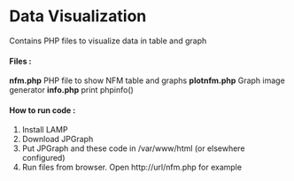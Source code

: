 # Data Visualization
Contains PHP files to visualize data in table and graph
#### Files :
**nfm.php** PHP file to show NFM table and graphs 
**plotnfm.php** Graph image generator 
**info.php** print phpinfo()

#### How to run code :
1. Install LAMP
2. Download JPGraph
3. Put JPGraph and these code in /var/www/html (or elsewhere configured)
4. Run files from browser. Open http://url/nfm.php for example
